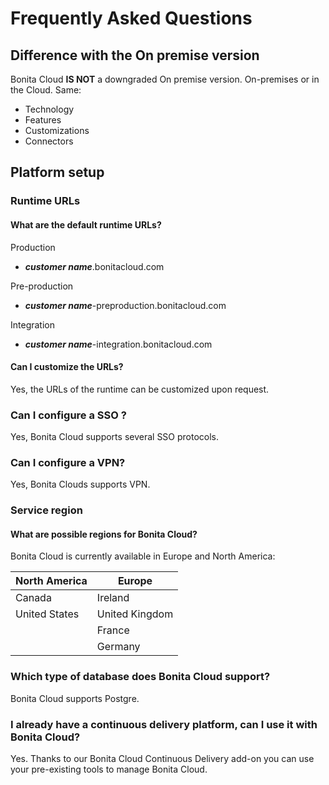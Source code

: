 # Frequently Asked Questions

## Difference with the On premise version
Bonita Cloud **IS NOT** a downgraded On premise version.
On-premises or in the Cloud. Same:
* Technology
* Features
* Customizations
* Connectors

## Platform setup
### Runtime URLs
#### What are the default runtime URLs?
Production
* ***customer name***.bonitacloud.com

Pre-production
* ***customer name***-preproduction.bonitacloud.com

Integration
* ***customer name***-integration.bonitacloud.com

#### Can I customize the URLs?
Yes, the URLs of the runtime can be customized upon request.
### Can I configure a SSO ?
Yes, Bonita Cloud supports several SSO protocols. 
### Can I configure a VPN? 
Yes, Bonita Clouds supports VPN.
### Service region
#### What are possible regions for Bonita Cloud?
Bonita Cloud is currently available in Europe and North America:

| North America | Europe         |
| ------------- | -------------- |
| Canada        | Ireland        |
| United States | United Kingdom |
|               | France         |
|               | Germany        |
<!-- #### Can I move my platform from one region to another?
List again + it is possible to move -->

### Which type of database does Bonita Cloud support?
Bonita Cloud supports Postgre.


### I already have a continuous delivery platform, can I use it with Bonita Cloud?
Yes. Thanks to our Bonita Cloud Continuous Delivery add-on you can use your pre-existing tools to manage Bonita Cloud.
<!-- ## Monitoring
### Who is monitoring Bonita Cloud ?

## Security
### How is Bonitasoft managing security for Bonita Cloud? -->
